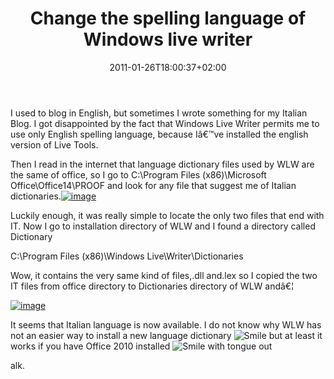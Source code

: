 ﻿---
title: "Change the spelling language of Windows live writer"
description: ""
date: 2011-01-26T18:00:37+02:00
draft: false
tags: [General]
categories: [General]
---
I used to blog in English, but sometimes I wrote something for my Italian Blog. I got disappointed by the fact that Windows Live Writer permits me to use only English spelling language, because Iâ€™ve installed the english version of Live Tools.

Then I read in the internet that language dictionary files used by WLW are the same of office, so I go to C:\Program Files (x86)\Microsoft Office\Office14\PROOF and look for any file that suggest me of Italian dictionaries.[![image](https://www.codewrecks.com/blog/wp-content/uploads/2011/01/image_thumb20.png "image")](https://www.codewrecks.com/blog/wp-content/uploads/2011/01/image20.png)

Luckily enough, it was really simple to locate the only two files that end with IT. Now I go to installation directory of WLW and I found a directory called Dictionary

C:\Program Files (x86)\Windows Live\Writer\Dictionaries

Wow, it contains the very same kind of files,.dll and.lex so I copied the two IT files from office directory to Dictionaries directory of WLW andâ€¦

[![image](https://www.codewrecks.com/blog/wp-content/uploads/2011/01/image_thumb21.png "image")](https://www.codewrecks.com/blog/wp-content/uploads/2011/01/image21.png)

It seems that Italian language is now available. I do not know why WLW has not an easier way to install a new language dictionary ![Smile](https://www.codewrecks.com/blog/wp-content/uploads/2011/01/wlEmoticon-smile1.png) but at least it works if you have Office 2010 installed ![Smile with tongue out](https://www.codewrecks.com/blog/wp-content/uploads/2011/01/wlEmoticon-smilewithtongueout.png)

alk.

